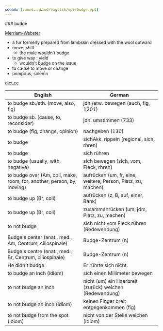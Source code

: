 ```yaml
---
sound: [sound:ankimd/english/mp3/budge.mp3]
---
```


\### budge

[Merriam-Webster](https://www.merriam-webster.com/dictionary/budge)

- a fur formerly prepared from lambskin dressed with the wool outward
- move, shift
    - the mule wouldn't budge
- to give way : yield
    - wouldn't budge on the issue
- to cause to move or change
- pompous, solemn

[dict.cc](https://www.dict.cc/budge)

| English        | German       |
| -------------- | ------------ |
| to budge sb./sth. (move, also, fig) | jdn./etw. bewegen (auch, fig, 1201) |
| to budge sb. (cause, to, reconsider) | jdn. umstimmen (733) |
| to budge (fig, change, opinion) | nachgeben (136) |
| to budge | sichAkk. rippeln (regional, sich, rhren) |
| to budge | sich rühren |
| to budge (usually, with, negative) | sich bewegen (sich, vom, Fleck, rhren) |
| to budge over (Am, coll, make, room, for, another, person, by, moving) | aufrücken (um, fr, eine, weitere, Person, Platz, zu, machen) |
| to budge up (Br, coll) | aufrücken (z, B, auf, einer, Bank) |
| to budge up (Br, coll) | zusammenrücken (um, jdm, Platz, zu, machen) |
| to not budge | sich nicht vom Fleck rühren (Redewendung) |
| Budge's center (anat., med., Am, Centrum, ciliospinale) | Budge-Zentrum (n) |
| Budge's centre (anat., med., Br, Centrum, ciliospinale) | Budge-Zentrum (n) |
| He didn't budge. | Er rührte sich nicht. |
| to budge an inch (idiom) | sich einen Millimeter bewegen |
| to not budge an inch | nicht (um) ein Haarbreit (zurück) weichen (Redewendung) |
| to not budge an inch (idiom) | keinen Finger breit entgegenkommen (fig) |
| to not budge from the spot (idiom) | nicht von der Stelle weichen (Idiom) |
